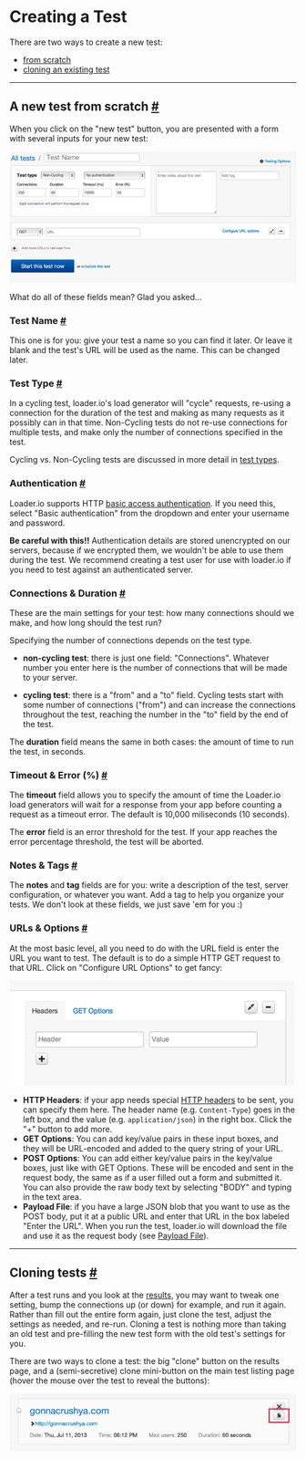 # Creating a Test

There are two ways to create a new test:

- [from scratch](#from-scratch)
- [cloning an existing test](#cloning)

---------------------

## A new test from scratch <a href="#from-scratch" id="from-scratch" class="mark">#</a>


When you click on the "new test" button, you are presented with a form with several inputs for your new test:

![New test form](../img/loaderio-new-test.png)

What do all of these fields mean? Glad you asked...

### Test Name <a href="#test-name" id="test-name" class="mark">#</a>

This one is for you: give your test a name so you can find it later. Or leave it blank and the test's URL will be used as the name. This can be changed later.

### Test Type <a href="#test-type" id="test-type" class="mark">#</a>

In a cycling test, loader.io's load generator will "cycle" requests, re-using a connection for the duration of the test and making as many requests as it possibly can in that time. Non-Cycling tests do not re-use connections for multiple tests, and make only the number of connections specified in the test.

Cycling vs. Non-Cycling tests are discussed in more detail in [test types](test-types.html).

### Authentication <a href="#authentication" id="authentication" class="mark">#</a>

Loader.io supports HTTP [basic access authentication][wp-basic-auth]. If you need this, select "Basic authentication" from the dropdown and enter your username and password.

**Be careful with this!!** Authentication details are stored unencrypted on our servers, because if we encrypted them, we wouldn't be able to use them during the test. We recommend creating a test user for use with loader.io if you need to test against an authenticated server.

### Connections & Duration <a href="#connections-and-duration" id="connections-and-duration" class="mark">#</a>

These are the main settings for your test: how many connections should we make, and how long should the test run?

Specifying the number of connections depends on the test type.

- **non-cycling test**: there is just one field: "Connections". Whatever number you enter here is the number of connections that will be made to your server.

- **cycling test**: there is a "from" and a "to" field. Cycling tests start with some number of connections ("from") and can increase the connections throughout the test, reaching the number in the "to" field by the end of the test.

The **duration** field means the same in both cases: the amount of time to run the test, in seconds.

### Timeout & Error (%) <a href="#timeout-and-error" id="timeout-and-error" class="mark">#</a>

The **timeout** field allows you to specify the amount of time the Loader.io load generators will wait for a response from your app before counting a request as a timeout error. The default is 10,000 miliseconds (10 seconds).

The **error** field is an error threshold for the test. If your app reaches the error percentage threshold, the test will be aborted.

### Notes & Tags <a href="#notes-and-tags" id="notes-and-tags" class="mark">#</a>

The **notes** and **tag** fields are for you: write a description of the test, server configuration, or whatever you want. Add a tag to help you organize your tests. We don't look at these fields, we just save 'em for you :)

### URLs & Options <a href="#urls-and-options" id="urls-and-options" class="mark">#</a>

At the most basic level, all you need to do with the URL field is enter the URL you want to test. The default is to do a simple HTTP GET request to that URL. Click on "Configure URL Options" to get fancy:

![URL Options](../img/loaderio-url-options.png)

- **HTTP Headers**: if your app needs special [HTTP headers][wp-headers] to be sent, you can specify them here. The header name (e.g. `Content-Type`) goes in the left box, and the value (e.g. `application/json`) in the right box. Click the "+" button to add more.
- **GET Options**: You can add key/value pairs in these input boxes, and they will be URL-encoded and added to the query string of your URL.
- **POST Options**: You can add either key/value pairs in the key/value boxes, just like with GET Options. These will be encoded and sent in the request body, the same as if a user filled out a form and submitted it. You can also provide the raw body text by selecting "BODY" and typing in the text area.
- **Payload File**: if you have a large JSON blob that you want to use as the POST body, put it at a public URL and enter that URL in the box labeled "Enter the URL". When you run the test, loader.io will download the file and use it as the request body (see [Payload File][payload-file]).

---------------------

## Cloning tests <a href="#cloning" id="cloning" class="mark">#</a>

After a test runs and you look at the [results][results], you may want to tweak one setting, bump the connections up (or down) for example, and run it again. Rather than fill out the entire form again, just clone the test, adjust the settings as needed, and re-run. Cloning a test is nothing more than taking an old test and pre-filling the new test form with the old test's settings for you.

There are two ways to clone a test: the big "clone" button on the results page, and a (semi-secretive) clone mini-button on the main test listing page (hover the mouse over the test to reveal the buttons):

![Secret Clone Button](../img/loaderio-secret-clone-button.png)

[wp-basic-auth]: https://en.wikipedia.org/wiki/Basic_access_authentication "HTTP Basic Access Authentication"
[wp-headers]: https://en.wikipedia.org/wiki/HTTP_headers "HTTP Headers"
[payload-file]: payload-files.html "Payload File"
[results]: results.html "Test Results"

<div id="spacer"></div>

